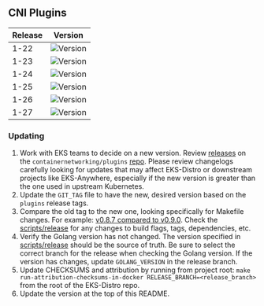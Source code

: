## CNI Plugins

| Release | Version                                                      |
|---------|--------------------------------------------------------------|
| 1-22    | ![Version](https://img.shields.io/badge/version-v1.2.0-blue) |
| 1-23    | ![Version](https://img.shields.io/badge/version-v1.2.0-blue) |
| 1-24    | ![Version](https://img.shields.io/badge/version-v1.2.0-blue) |
| 1-25    | ![Version](https://img.shields.io/badge/version-v1.2.0-blue) |
| 1-26    | ![Version](https://img.shields.io/badge/version-v1.2.0-blue) |
| 1-27    | ![Version](https://img.shields.io/badge/version-v1.2.0-blue) |

### Updating

1. Work with EKS teams to decide on a new version. Review 
   [releases](https://github.com/containernetworking/plugins/releases) on the
   `containernetworking/plugins` [repo](https://github.com/containernetworking/plugins).
   Please review changelogs carefully looking for updates that may affect EKS-Distro 
   or downstream projects like EKS-Anywhere, especially if the new version is greater than the one used in
   upstream Kubernetes.
2. Update the `GIT_TAG` file to have the new, desired version based on the
   `plugins` release tags.
3. Compare the old tag to the new one, looking specifically for Makefile changes.
   For example:
   [v0.8.7 compared to v0.9.0](https://github.com/containernetworking/plugins/compare/v0.8.7...v0.9.0). 
   Check the [scripts/release](https://github.com/containernetworking/plugins/blob/main/scripts/release.sh) 
   for any changes to build flags, tags, dependencies, etc.
4. Verify the Golang version has not changed. The version specified in
   [scripts/release](https://github.com/containernetworking/plugins/blob/main/scripts/release.sh) should be the 
   source of truth. Be sure to select the correct branch for the release when 
   checking the Golang version. If the version has changes, update 
   `GOLANG_VERSION` in the release branch.
5. Update CHECKSUMS and attribution by running from project root:
   `make run-attribution-checksums-in-docker RELEASE_BRANCH=<release_branch>`
   from the root of the EKS-Distro repo.
6. Update the version at the top of this README.
